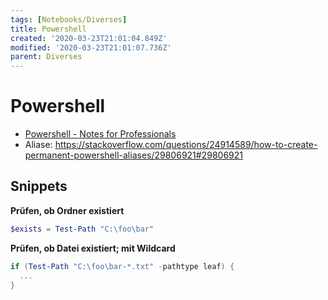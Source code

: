 ```yaml
---
tags: [Notebooks/Diverses]
title: Powershell
created: '2020-03-23T21:01:04.849Z'
modified: '2020-03-23T21:01:07.736Z'
parent: Diverses
---
```


# Powershell
- [Powershell - Notes for Professionals](https://books.goalkicker.com/PowerShellBook/)
- Aliase: <https://stackoverflow.com/questions/24914589/how-to-create-permanent-powershell-aliases/29806921#29806921>

## Snippets
**Prüfen, ob Ordner existiert**
```ps1
$exists = Test-Path "C:\foo\bar"
```

**Prüfen, ob Datei existiert; mit Wildcard**
```powershell
if (Test-Path "C:\foo\bar-*.txt" -pathtype leaf) {
  ...
}
```
